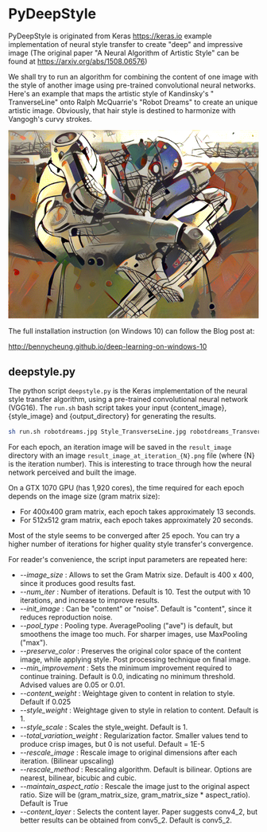 # PyDeepStyle

PyDeepStyle is originated from Keras <https://keras.io> example implementation of neural style transfer to create "deep" and impressive image (The original paper "A Neural Algorithm of Artistic Style" can be found at <https://arxiv.org/abs/1508.06576>)

We shall try to run an algorithm for combining the content of one image with the style of another image using pre-trained convolutional neural networks. Here's an example that maps the artistic style of Kandinsky's " TranverseLine" onto Ralph McQuarrie's "Robot Dreams" to create an unique artistic image. Obviously, that hair style is destined to harmonize with Vangogh's curvy strokes.

![Sample Artistic Style Transfer Algorithm](images/Sample_robotdreams_TransverseLine.png)

The full installation instruction (on Windows 10) can follow the Blog post at:

<http://bennycheung.github.io/deep-learning-on-windows-10>

## deepstyle.py
The python script `deepstyle.py` is the Keras implementation of the neural style transfer algorithm, using a pre-trained convolutional neural network (VGG16).
The `run.sh` bash script takes your input {content_image}, {style_image} and {output_directory} for generating the results.

```bash
sh run.sh robotdreams.jpg Style_TransverseLine.jpg robotdreams_TransverseLine
```

For each epoch, an iteration image will be saved in the `result_image` directory with an image `result_image_at_iteration_{N}.png` file (where {N} is the iteration number). This is interesting to trace through how the neural network perceived and built the image.

On a GTX 1070 GPU (has 1,920 cores), the time required for each epoch depends on the image size (gram matrix size):

* For 400x400 gram matrix, each epoch takes approximately 13 seconds.
* For 512x512 gram matrix, each epoch takes approximately 20 seconds.

Most of the style seems to be converged after 25 epoch. You can try a higher number of iterations for higher quality style transfer's convergence.

For reader's convenience, the script input parameters are repeated here:

* *--image_size* : Allows to set the Gram Matrix size. Default is 400 x 400, since it produces good results fast.
* *--num_iter* : Number of iterations. Default is 10. Test the output with 10 iterations, and increase to improve results.
* *--init_image* : Can be "content" or "noise". Default is "content", since it reduces reproduction noise.
* *--pool_type* : Pooling type. AveragePooling ("ave") is default, but smoothens the image too much. For sharper images, use MaxPooling ("max").
* *--preserve_color* : Preserves the original color space of the content image, while applying style. Post processing technique on final image.
* *--min_improvement* : Sets the minimum improvement required to continue training. Default is 0.0, indicating no minimum threshold. Advised values are 0.05 or 0.01.
* *--content_weight* : Weightage given to content in relation to style. Default if 0.025
* *--style_weight* : Weightage given to style in relation to content. Default is 1.
* *--style_scale* : Scales the style_weight. Default is 1.
* *--total_variation_weight* : Regularization factor. Smaller values tend to produce crisp images, but 0 is not useful. Default = 1E-5
* *--rescale_image* : Rescale image to original dimensions after each iteration. (Bilinear upscaling)
* *--rescale_method* : Rescaling algorithm. Default is bilinear. Options are nearest, bilinear, bicubic and cubic.
* *--maintain_aspect_ratio* : Rescale the image just to the original aspect ratio. Size will be (gram_matrix_size, gram_matrix_size * aspect_ratio). Default is True
* *--content_layer* : Selects the content layer. Paper suggests conv4_2, but better results can be obtained from conv5_2. Default is conv5_2.
